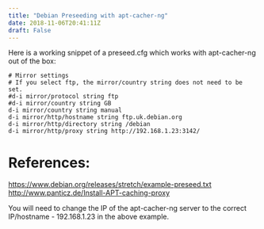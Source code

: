 ```yaml
---
title: "Debian Preseeding with apt-cacher-ng"
date: 2018-11-06T20:41:11Z
draft: False
---
```



Here is a working snippet of a preseed.cfg which works with apt-cacher-ng out of the box:

```
# Mirror settings
# If you select ftp, the mirror/country string does not need to be set.
#d-i mirror/protocol string ftp
#d-i mirror/country string GB
d-i mirror/country string manual
d-i mirror/http/hostname string ftp.uk.debian.org
d-i mirror/http/directory string /debian
d-i mirror/http/proxy string http://192.168.1.23:3142/
```

# References:
https://www.debian.org/releases/stretch/example-preseed.txt
http://www.panticz.de/Install-APT-caching-proxy

You will need to change the IP of the apt-cacher-ng server to the correct IP/hostname - 192.168.1.23 in the above example.
